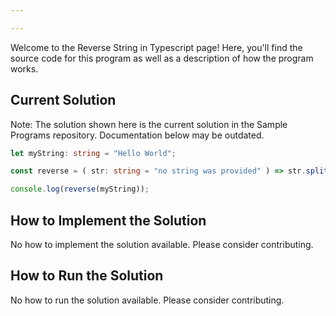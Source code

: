 ```yaml
---

---
```


Welcome to the Reverse String in Typescript page! Here, you'll find the source code for this program as well as a description of how the program works.

## Current Solution

Note: The solution shown here is the current solution in the Sample Programs repository. Documentation below may be outdated.

```Typescript
let myString: string = "Hello World";

const reverse = ( str: string = "no string was provided" ) => str.split("").reverse().join("");

console.log(reverse(myString));

```

## How to Implement the Solution

No how to implement the solution available. Please consider contributing.

## How to Run the Solution

No how to run the solution available. Please consider contributing.